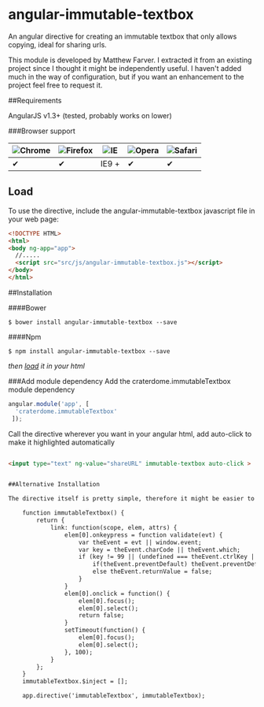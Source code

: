 # angular-immutable-textbox
An angular directive for creating an immutable textbox that only allows copying, ideal for sharing urls.

This module is developed by Matthew Farver.  I extracted it from an existing project since I thought it might be independently useful.
I haven't added much in the way of configuration, but if you want an enhancement to the project feel free to request it.


##Requirements

AngularJS v1.3+ (tested, probably works on lower)


###Browser support


![Chrome](https://raw.github.com/alrra/browser-logos/master/chrome/chrome_48x48.png) | ![Firefox](https://raw.github.com/alrra/browser-logos/master/firefox/firefox_48x48.png) | ![IE](https://raw.github.com/alrra/browser-logos/master/internet-explorer/internet-explorer_48x48.png) | ![Opera](https://raw.github.com/alrra/browser-logos/master/opera/opera_48x48.png) | ![Safari](https://raw.github.com/alrra/browser-logos/master/safari/safari_48x48.png)
--- | --- | --- | --- | --- |
 ✔ | ✔ | IE9 + | ✔ | ✔ |

## Load

To use the directive, include the angular-immutable-textbox javascript file in your web page:

```html
<!DOCTYPE HTML>
<html>
<body ng-app="app">
  //.....
  <script src="src/js/angular-immutable-textbox.js"></script>
</body>
</html>
```

##Installation

####Bower

```
$ bower install angular-immutable-textbox --save
```
####Npm

```
$ npm install angular-immutable-textbox --save
```

_then [load](https://github.com/Craterdome/angular-immutable-textbox#load) it in your html_

###Add module dependency
Add the craterdome.immutableTextbox module dependency

```js
angular.module('app', [
  'craterdome.immutableTextbox'
 ]);
```


Call the directive wherever you want in your angular html, add auto-click to make it highlighted automatically

```html

<input type="text" ng-value="shareURL" immutable-textbox auto-click >


##Alternative Installation

The directive itself is pretty simple, therefore it might be easier to simply fork the directive into your app.

    function immutableTextbox() {
        return {
            link: function(scope, elem, attrs) {
                elem[0].onkeypress = function validate(evt) {
                    var theEvent = evt || window.event;
                    var key = theEvent.charCode || theEvent.which;
                    if (key != 99 || (undefined === theEvent.ctrlKey || !theEvent.ctrlKey)) {
                        if(theEvent.preventDefault) theEvent.preventDefault();
                        else theEvent.returnValue = false;
                    }
                }
                elem[0].onclick = function() {
                    elem[0].focus();
                    elem[0].select();
                    return false;
                }
                setTimeout(function() {
                    elem[0].focus();
                    elem[0].select();
                }, 100);
            }
        };
    }
    immutableTextbox.$inject = [];

    app.directive('immutableTextbox', immutableTextbox);
